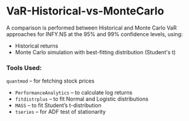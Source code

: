 # VaR-Historical-vs-MonteCarlo

A comparison is performed between Historical and Monte Carlo VaR approaches for INFY.NS at the 95% and 99% confidence levels, using:
- Historical returns
- Monte Carlo simulation with best-fitting distribution (Student's t)

### Tools Used:
`quantmod` – for fetching stock prices  
- `PerformanceAnalytics` – to calculate log returns  
- `fitdistrplus` – to fit Normal and Logistic distributions  
- `MASS` – to fit Student’s t-distribution  
- `tseries` – for ADF test of stationarity  
